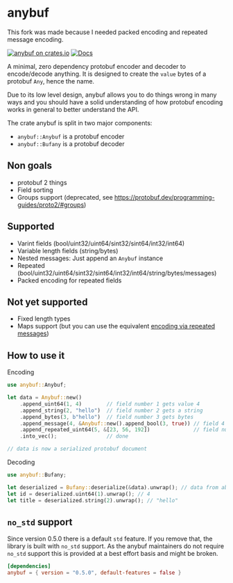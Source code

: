 # anybuf

This fork was made because I needed packed encoding and repeated message encoding.

[![anybuf on crates.io](https://img.shields.io/crates/v/anybuf.svg)](https://crates.io/crates/anybuf)
[![Docs](https://docs.rs/anybuf/badge.svg)](https://docs.rs/anybuf)

A minimal, zero dependency protobuf encoder and decoder to encode/decode anything.
It is designed to create the `value` bytes of a protobuf `Any`, hence the name.

Due to its low level design, anybuf allows you to do things wrong in many ways
and you should have a solid understanding of how protobuf encoding works in
general to better understand the API.

The crate anybuf is split in two major components:

- `anybuf::Anybuf` is a protobuf encoder
- `anybuf::Bufany` is a protobuf decoder

## Non goals

- protobuf 2 things
- Field sorting
- Groups support (deprecated, see <https://protobuf.dev/programming-guides/proto2/#groups>)

## Supported

- Varint fields (bool/uint32/uint64/sint32/sint64/int32/int64)
- Variable length fields (string/bytes)
- Nested messages: Just append an `Anybuf` instance
- Repeated (bool/uint32/uint64/sint32/sint64/int32/int64/string/bytes/messages)
- Packed encoding for repeated fields

## Not yet supported

- Fixed length types
- Maps support (but you can use the equivalent [encoding via repeated messages](https://protobuf.dev/programming-guides/encoding/#maps))

## How to use it

Encoding

```rust
use anybuf::Anybuf;

let data = Anybuf::new()
    .append_uint64(1, 4)        // field number 1 gets value 4
    .append_string(2, "hello")  // field number 2 gets a string
    .append_bytes(3, b"hello")  // field number 3 gets bytes
    .append_message(4, &Anybuf::new().append_bool(3, true)) // field 4 gets a message
    .append_repeated_uint64(5, &[23, 56, 192])              // field number 5 is a repeated uint64
    .into_vec();                // done

// data is now a serialized protobuf document
```

Decoding

```rust
use anybuf::Bufany;

let deserialized = Bufany::deserialize(&data).unwrap(); // data from above
let id = deserialized.uint64(1).unwrap(); // 4
let title = deserialized.string(2).unwrap(); // "hello"
```

## `no_std` support

Since version 0.5.0 there is a default `std` feature. If you remove that, the library is built with `no_std` support.
As the anybuf maintainers do not require `no_std` support this is provided at a best effort basis and might be broken.

```toml
[dependencies]
anybuf = { version = "0.5.0", default-features = false }
```
